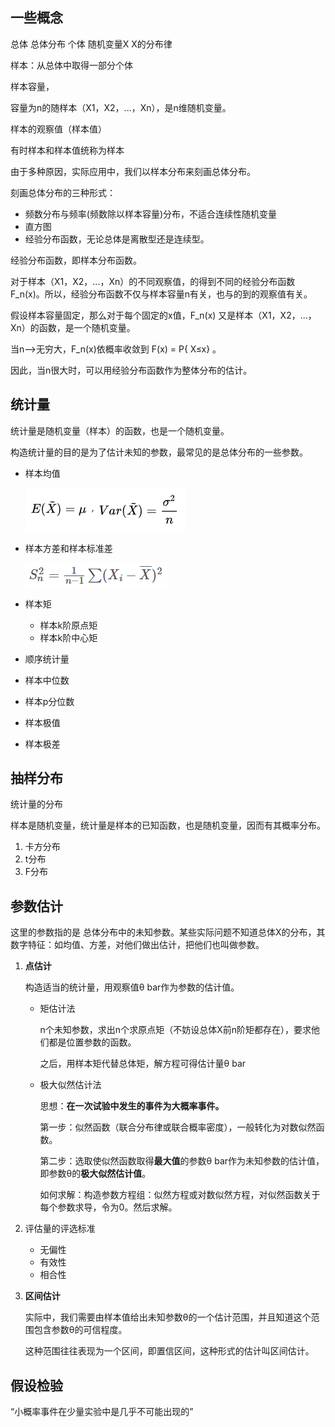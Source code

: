 ## 一些概念

总体 总体分布 个体 随机变量X  X的分布律

样本：从总体中取得一部分个体

样本容量，

容量为n的随样本（X1，X2，...，Xn），是n维随机变量。

样本的观察值（样本值）

有时样本和样本值统称为样本





由于多种原因，实际应用中，我们以样本分布来刻画总体分布。

刻画总体分布的三种形式：

+ 频数分布与频率(频数除以样本容量)分布，不适合连续性随机变量
+ 直方图
+ 经验分布函数，无论总体是离散型还是连续型。





经验分布函数，即样本分布函数。

对于样本（X1，X2，...，Xn）的不同观察值，的得到不同的经验分布函数F_n(x)。所以，经验分布函数不仅与样本容量n有关，也与的到的观察值有关。

假设样本容量固定，那么对于每个固定的x值，F_n(x) 又是样本（X1，X2，...，Xn）的函数，是一个随机变量。

当n—>无穷大，F_n(x)依概率收敛到 F(x) = P{ X≤x} 。

因此，当n很大时，可以用经验分布函数作为整体分布的估计。





## 统计量

统计量是随机变量（样本）的函数，也是一个随机变量。 

构造统计量的目的是为了估计未知的参数，最常见的是总体分布的一些参数。

+ 样本均值

  ![1545738377583](assets/1545738377583.png)

+ 样本方差和样本标准差

  ![1545737910504](assets/1545737910504.png)

  

+ 样本矩

  + 样本k阶原点矩
  + 样本k阶中心矩

+ 顺序统计量

+ 样本中位数

+ 样本p分位数

+ 样本极值

+ 样本极差

## 抽样分布

统计量的分布

样本是随机变量，统计量是样本的已知函数，也是随机变量，因而有其概率分布。

1. 卡方分布
2. t分布
3. F分布

## 参数估计

这里的参数指的是 总体分布中的未知参数。某些实际问题不知道总体X的分布，其数字特征：如均值、方差，对他们做出估计，把他们也叫做参数。

1. **点估计**

   构造适当的统计量，用观察值θ bar作为参数的估计值。

   + 矩估计法

     n个未知参数，求出n个求原点矩（不妨设总体X前n阶矩都存在），要求他们都是位置参数的函数。

     之后，用样本矩代替总体矩，解方程可得估计量θ bar

   + 极大似然估计法

     思想：**在一次试验中发生的事件为大概率事件。**

     第一步：似然函数（联合分布律或联合概率密度），一般转化为对数似然函数。

     第二步：选取使似然函数取得**最大值**的参数θ bar作为未知参数的估计值，即参数θ的**极大似然估计值**。

     如何求解：构造参数方程组：似然方程或对数似然方程，对似然函数关于每个参数求导，令为0。然后求解。

2. 评估量的评选标准

   + 无偏性
   + 有效性
   + 相合性

3. **区间估计**

   实际中，我们需要由样本值给出未知参数θ的一个估计范围，并且知道这个范围包含参数θ的可信程度。

   这种范围往往表现为一个区间，即置信区间，这种形式的估计叫区间估计。

   







## 假设检验

“小概率事件在少量实验中是几乎不可能出现的” 